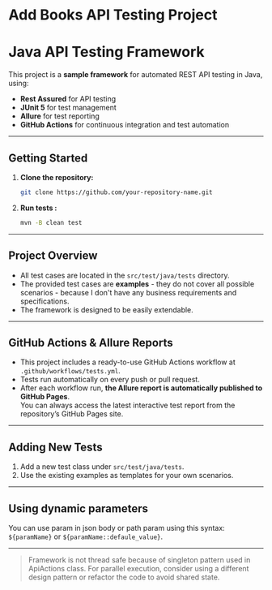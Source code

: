 # Add Books API Testing Project

# Java API Testing Framework

This project is a **sample framework** for automated REST API testing in Java, using:

- **Rest Assured** for API testing
- **JUnit 5** for test management
- **Allure** for test reporting
- **GitHub Actions** for continuous integration and test automation

---

##  Getting Started

1. **Clone the repository:**
    ```bash
    git clone https://github.com/your-repository-name.git
    ```

2. **Run tests :**
    ```bash
    mvn -B clean test
    ```

---

## Project Overview

- All test cases are located in the `src/test/java/tests` directory.
- The provided test cases are **examples** - they do not cover all possible scenarios - because I don't have any business requirements and specifications.
- The framework is designed to be easily extendable.

---

##  GitHub Actions & Allure Reports

- This project includes a ready-to-use GitHub Actions workflow at `.github/workflows/tests.yml`.
- Tests run automatically on every push or pull request.
- After each workflow run, **the Allure report is automatically published to GitHub Pages**.  
  You can always access the latest interactive test report from the repository’s GitHub Pages site.

---

##  Adding New Tests

1. Add a new test class under `src/test/java/tests`.
2. Use the existing examples as templates for your own scenarios.

---

## Using dynamic parameters

You can use param in json body or path param using this syntax: `${paramName}` or `${paramName::defaule_value}`.

---

> Framework is not thread safe because of singleton pattern used in ApiActions class. For parallel execution, consider using a different design pattern or refactor the code to avoid shared state.